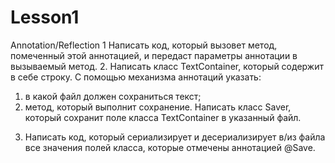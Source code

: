 # Lesson1
Annotation/Reflection
1 Написать код, который вызовет метод, помеченный этой аннотацией, и передаст параметры аннотации в вызываемый метод.
2. Написать класс TextContainer, который содержит в себе строку. С помощью механизма аннотаций указать:
1) в какой файл должен сохраниться текст;
2) метод, который выполнит сохранение.
Написать класс Saver, который сохранит поле класса TextContainer в указанный файл.
3. Написать код, который сериализирует и десериализирует в/из файла все значения полей класса, которые отмечены аннотацией @Save.
